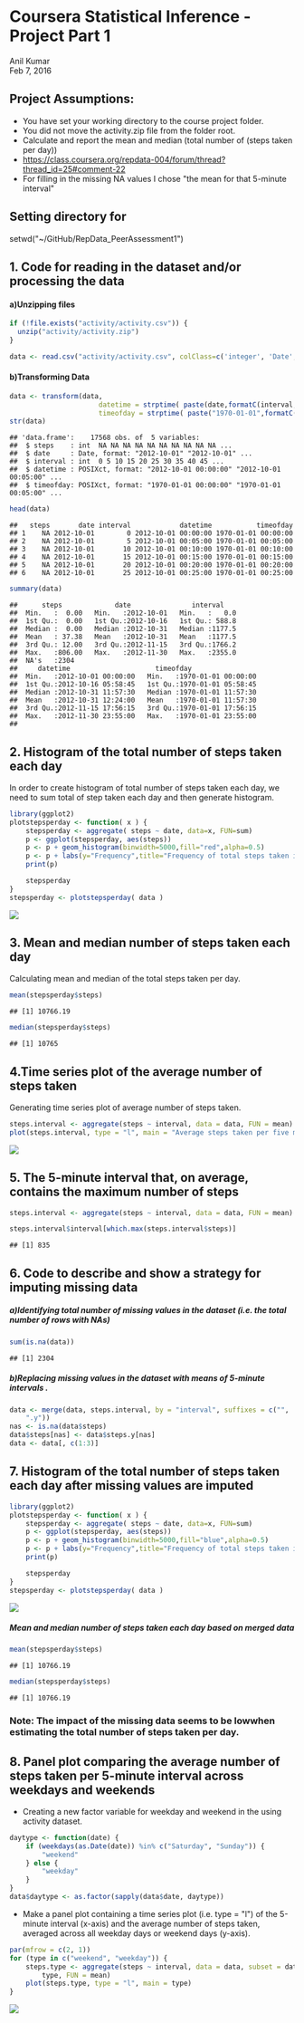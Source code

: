 # Coursera Statistical Inference -  Project Part 1
Anil Kumar  
Feb 7, 2016  

## Project Assumptions:
- You have set your working directory to the course project folder.
- You did not move the activity.zip file from the folder root.
- Calculate and report the mean and median (total number of (steps taken per day))
- https://class.coursera.org/repdata-004/forum/thread?thread_id=25#comment-22
- For filling in the missing NA values I chose "the mean for that 5-minute interval"

## Setting directory for 
setwd("~/GitHub/RepData_PeerAssessment1")


## 1. Code for reading in the dataset and/or processing the data

#### a)Unzipping files


```r
if (!file.exists("activity/activity.csv")) {
  unzip("activity/activity.zip")
}

data <- read.csv("activity/activity.csv", colClass=c('integer', 'Date', 'integer'))
```


#### b)Transforming Data

```r
data <- transform(data, 
                      datetime = strptime( paste(date,formatC(interval,width=4,flag="0")), "%Y-%m-%d %H%M"),
                      timeofday = strptime( paste("1970-01-01",formatC(interval,width=4,flag="0")), "%Y-%m-%d %H%M"))
str(data)
```

```
## 'data.frame':	17568 obs. of  5 variables:
##  $ steps    : int  NA NA NA NA NA NA NA NA NA NA ...
##  $ date     : Date, format: "2012-10-01" "2012-10-01" ...
##  $ interval : int  0 5 10 15 20 25 30 35 40 45 ...
##  $ datetime : POSIXct, format: "2012-10-01 00:00:00" "2012-10-01 00:05:00" ...
##  $ timeofday: POSIXct, format: "1970-01-01 00:00:00" "1970-01-01 00:05:00" ...
```

```r
head(data)
```

```
##   steps       date interval            datetime           timeofday
## 1    NA 2012-10-01        0 2012-10-01 00:00:00 1970-01-01 00:00:00
## 2    NA 2012-10-01        5 2012-10-01 00:05:00 1970-01-01 00:05:00
## 3    NA 2012-10-01       10 2012-10-01 00:10:00 1970-01-01 00:10:00
## 4    NA 2012-10-01       15 2012-10-01 00:15:00 1970-01-01 00:15:00
## 5    NA 2012-10-01       20 2012-10-01 00:20:00 1970-01-01 00:20:00
## 6    NA 2012-10-01       25 2012-10-01 00:25:00 1970-01-01 00:25:00
```

```r
summary(data)
```

```
##      steps             date               interval     
##  Min.   :  0.00   Min.   :2012-10-01   Min.   :   0.0  
##  1st Qu.:  0.00   1st Qu.:2012-10-16   1st Qu.: 588.8  
##  Median :  0.00   Median :2012-10-31   Median :1177.5  
##  Mean   : 37.38   Mean   :2012-10-31   Mean   :1177.5  
##  3rd Qu.: 12.00   3rd Qu.:2012-11-15   3rd Qu.:1766.2  
##  Max.   :806.00   Max.   :2012-11-30   Max.   :2355.0  
##  NA's   :2304                                          
##     datetime                     timeofday                  
##  Min.   :2012-10-01 00:00:00   Min.   :1970-01-01 00:00:00  
##  1st Qu.:2012-10-16 05:58:45   1st Qu.:1970-01-01 05:58:45  
##  Median :2012-10-31 11:57:30   Median :1970-01-01 11:57:30  
##  Mean   :2012-10-31 12:24:00   Mean   :1970-01-01 11:57:30  
##  3rd Qu.:2012-11-15 17:56:15   3rd Qu.:1970-01-01 17:56:15  
##  Max.   :2012-11-30 23:55:00   Max.   :1970-01-01 23:55:00  
## 
```



##  2. Histogram of the total number of steps taken each day
In order to create histogram of total number of steps taken each day, we need to sum total of step taken each day and then generate histogram.   
 

```r
library(ggplot2)
plotstepsperday <- function( x ) {
    stepsperday <- aggregate( steps ~ date, data=x, FUN=sum)
    p <- ggplot(stepsperday, aes(steps))
    p <- p + geom_histogram(binwidth=5000,fill="red",alpha=0.5)
    p <- p + labs(y="Frequency",title="Frequency of total steps taken in a day")
    print(p)

    stepsperday 
}
stepsperday <- plotstepsperday( data )
```

![](PA1_template_files/figure-html/unnamed-chunk-3-1.png)

## 3. Mean and median number of steps taken each day

Calculating mean and median of the total steps taken per day.

```r
mean(stepsperday$steps)
```

```
## [1] 10766.19
```

```r
median(stepsperday$steps)
```

```
## [1] 10765
```

## 4.Time series plot of the average number of steps taken
Generating time series plot of average number of steps taken.



```r
steps.interval <- aggregate(steps ~ interval, data = data, FUN = mean)
plot(steps.interval, type = "l", main = "Average steps taken per five minute interval",xlab = "Interval" , ylab = "Steps")
```

![](PA1_template_files/figure-html/unnamed-chunk-5-1.png)
 
## 5. The 5-minute interval that, on average, contains the maximum number of steps

```r
steps.interval <- aggregate(steps ~ interval, data = data, FUN = mean)

steps.interval$interval[which.max(steps.interval$steps)]
```

```
## [1] 835
```

## 6. Code to describe and show a strategy for imputing missing data

##### a)Identifying   total number of missing values in the dataset (i.e. the total number of rows with NAs)

```r
sum(is.na(data))
```

```
## [1] 2304
```
##### b)Replacing missing values in the dataset with means of 5-minute intervals . 


```r
data <- merge(data, steps.interval, by = "interval", suffixes = c("", 
    ".y"))
nas <- is.na(data$steps)
data$steps[nas] <- data$steps.y[nas]
data <- data[, c(1:3)]
```
## 7. Histogram of the total number of steps taken each day after missing values are imputed

```r
library(ggplot2)
plotstepsperday <- function( x ) {
    stepsperday <- aggregate( steps ~ date, data=x, FUN=sum)
    p <- ggplot(stepsperday, aes(steps))
    p <- p + geom_histogram(binwidth=5000,fill="blue",alpha=0.5)
    p <- p + labs(y="Frequency",title="Frequency of total steps taken in a daywith merged data")
    print(p)

    stepsperday 
}
stepsperday <- plotstepsperday( data )
```

![](PA1_template_files/figure-html/unnamed-chunk-9-1.png)
##### Mean and median number of steps taken each day based on merged data


```r
mean(stepsperday$steps)
```

```
## [1] 10766.19
```

```r
median(stepsperday$steps)
```

```
## [1] 10766.19
```

### Note:  The impact of the missing data seems to be lowwhen estimating the total number of steps taken per day.

## 8. Panel plot comparing the average number of steps taken per 5-minute interval across weekdays and weekends

* Creating a new factor variable for weekday and weekend in the using activity dataset.

```r
daytype <- function(date) {
    if (weekdays(as.Date(date)) %in% c("Saturday", "Sunday")) {
        "weekend"
    } else {
        "weekday"
    }
}
data$daytype <- as.factor(sapply(data$date, daytype))
```
* Make a panel plot containing a time series plot (i.e. type = "l") of the 5-minute interval (x-axis) and the average number of steps taken, averaged across all weekday days or weekend days (y-axis).


```r
par(mfrow = c(2, 1))
for (type in c("weekend", "weekday")) {
    steps.type <- aggregate(steps ~ interval, data = data, subset = data$daytype == 
        type, FUN = mean)
    plot(steps.type, type = "l", main = type)
}
```

![](PA1_template_files/figure-html/unnamed-chunk-12-1.png)

